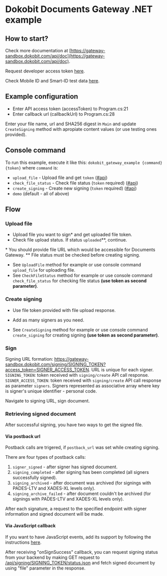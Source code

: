 # Dokobit Documents Gateway .NET example

## How to start?
Check more documentation at  [https://gateway-sandbox.dokobit.com/api/doc](https://gateway-sandbox.dokobit.com/api/doc).

Request developer access token [here](https://www.dokobit.com/developers/request-token).

Check Mobile ID and Smart-ID test data [here](https://www.dokobit.com/developers/testing).

## Example configuration
- Enter API access token (accessToken) to Program.cs:21
- Enter callback url (callbaclkUrl) to Program.cs:28

Enter your file name, url and SHA256 digest in `Main` and update `CreateSigning` method with apropiate content values (or use testing ones provided).

## Console command
To run this example, execute it like this: `dokobit_gateway_example {command} {token}` where `command` is:
* `upload_file` - Upload file and get `token` ([#api](https://gateway-sandbox.dokobit.com/api/doc#_api_upload))
* `check_file_status` - Check file status (`token` required) ([#api](https://gateway-sandbox.dokobit.com/api/doc#_api_upload_status))
* `create_signing` - Create new signing (`token` required) ([#api](https://gateway-sandbox.dokobit.com/api/doc#_api_signing_create))
* `demo` (default - all of above)

## Flow

### Upload file
- Upload file you want to sign* and get uploaded file token.
- Check file upload status. If status `uploaded`\*\*, continue.

\* You should provide file URL which would be accessible for Documents Gateway.
\*\* File status must be checked before creating signing.

- See `UploadFile` method for example or use console command `upload_file` for uploading file.
- See `CheckFileStatus` method for example or use console command `check_file_status` for checking file status **(use token as second parameter)**.

### Create signing
- Use file token provided with file upload response.
- Add as many signers as you need.

- See `CreateSigning` method for example or use console command `create_signing` for creating signing  **(use token as second parameter)**.

### Sign
Signing URL formation: https://gateway-sandbox.dokobit.com/signing/SIGNING_TOKEN?access_token=SIGNER_ACCESS_TOKEN.
URL is unique for each signer.
`SIGNING_TOKEN`: token received with `signing/create` API call response.
`SIGNER_ACCESS_TOKEN`: token received with `signing/create` API call response as parameter `signers`.
Signers represented as associative array where key is signer's unique identifier - personal code.

Navigate to signing URL, sign document.

### Retrieving signed document
After successful signing, you have two ways to get the signed file.
#### Via postback url
Postback calls are trigered, if `postback_url` was set while creating signing.

There are four types of postback calls:

1. `signer_signed` - after signer has signed document.
2. `signing_completed` - after signing has been completed (all signers successfully signed).
3. `signing_archived` - after document was archived (for signings with PADES-LTV and XADES-XL levels only).
4. `signing_archive_failed` - after document couldn't be archived (for signings with PADES-LTV and XADES-XL levels only).

After each signature, a request to the specified endpoint with signer information and signed document will be made.

#### Via JavaScript callback
If you want to have JavaScript events, add its support by following the instructions [here](https://gateway-sandbox.dokobit.com/api/iframe-integration).

After receiving "onSignSuccess" callback, you can request signing status from your backend by making GET request to [/api/signing/SIGNING_TOKEN/status.json](https://gateway-sandbox.dokobit.com/api/doc#_api_signing_status) and fetch signed document by using "file" parameter in the response.
